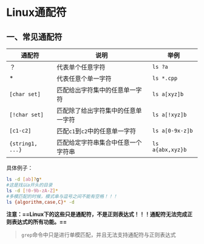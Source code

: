 # Linux通配符

## 一、常见通配符

| 通配符           | 说明                               | 举例             |
| ---------------- | ---------------------------------- | ---------------- |
| ？               | 代表单个任意字符                   | `ls ?a`          |
| *                | 代表任意个单一字符                 | `ls *.cpp`       |
| `[char set]`     | 匹配给出字符集中的任意单一字符     | `ls a[xyz]b`     |
| `[!char set]`    | 匹配除了给出字符集中的任意单一字符 | `ls a[!xyz]b`    |
| `[c1-c2]`        | 匹配`c1`到`c2`中的任意单一字符     | `ls a[0-9x-z]b`  |
| `{string1, ...}` | 匹配给定字符串集合中任意一个字符串 | `ls a{abx,xyz}b` |

具体例子：

```bash
ls -d [ab]?g*
#这是找以a开头的目录
ls -d [!0-9b-zA-Z]*
#多模匹配的时候，模式串与逗号之间不能有空格！！！
ls {algorithm,case,C}* -d
```

**注意：==Linux下的这些只是通配符，不是正则表达式！！！通配符无法完成正则表达式的所有功能。==**

> `grep`命令中只是进行单模匹配，并且无法支持通配符与正则表达式